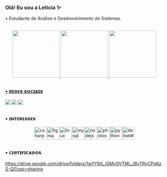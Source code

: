 
### Olá! Eu sou a Letícia ✨
 • Estudante de Análise e Desenvolvimento de Sistemas. 

##
<div align="center">
  <a href="https://github.com/leticiazooe">
  <img height="150em" src="https://github-readme-stats.vercel.app/api?username=leticiazooe&show_icons=true&theme=dracula&include_all_commits=true&count_private=true"/>
  <img height="150em" src=("https://github-readme-stats.vercel.app/api?username=leticiazooe&show_icons=true&theme=transparent")/>
  <img height="150em" src="https://github-readme-stats.vercel.app/api/top-langs/?username=leticiazooe&layout=compact&langs_count=7&theme=dracula"/>


</div>
 
##
### • ʀᴇᴅᴇs sᴏᴄɪᴀɪs

<a href="https://www.linkedin.com/in/leticiazooe/" target="_blank"><img src="https://img.shields.io/badge/LinkedIn-0077B5?style=for-the-badge&logo=linkedin&logoColor=white" target="_blank"></a> 
<a href="https://www.instagram.com/leticiazooe/" target="_blank"><img src="https://img.shields.io/badge/Instagram-E4405F?style=for-the-badge&logo=instagram&logoColor=white" target="_blank"></a> 
<a href="https://www.facebook.com/profile.php?id=100077759297065" target="_blank"><img src="https://img.shields.io/badge/Facebook-1877F2?style=for-the-badge&logo=facebook&logoColor=white" target="_blank"></a> 
##

### • ɪɴᴛᴇʀᴇssᴇs
 <div style="display: flex; justify-content: center; align-items: center;">
    <img align="center" alt="csharp" height="40" width="40" src="https://cdn.jsdelivr.net/gh/devicons/devicon/icons/csharp/csharp-original.svg" />
    <img align="center" alt="figma" height="40" width="40" src="https://cdn.jsdelivr.net/gh/devicons/devicon/icons/figma/figma-original.svg" />
    <img align="center" alt="linux" height="40" width="40" src="https://cdn.jsdelivr.net/gh/devicons/devicon/icons/linux/linux-original.svg" />
    <img align="center" alt="mysql" height="40" width="40" src="https://cdn.jsdelivr.net/gh/devicons/devicon/icons/mysql/mysql-original.svg" />
    <img align="center" alt="nodejs#" height="40" width="40" src="https://cdn.jsdelivr.net/gh/devicons/devicon/icons/nodejs/nodejs-original.svg" />
    <img align="center" alt="photoshop" height="40" width="40" src="https://cdn.jsdelivr.net/gh/devicons/devicon/icons/photoshop/photoshop-plain.svg" />
    <img align="center" alt="python" height="40" width="40" src="https://cdn.jsdelivr.net/gh/devicons/devicon/icons/python/python-original-wordmark.svg" />
    <img align="center" alt="dotnet#" height="40" width="40" src="https://cdn.jsdelivr.net/gh/devicons/devicon/icons/dotnetcore/dotnetcore-original.svg" />
</div>


##
### • ᴄᴇʀᴛɪғɪᴄᴀᴅᴏs
https://drive.google.com/drive/folders/1grfY6A_jGMv0VTMi_JByTRvCPq6zS-Ql?usp=sharing

          



          
  

 
</div>


 
          
